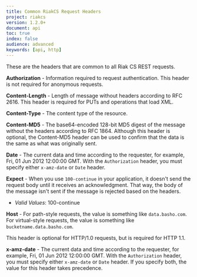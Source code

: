 ```yaml
---
title: Common RiakCS Request Headers
project: riakcs
version: 1.2.0+
document: api
toc: true
index: false
audience: advanced
keywords: [api, http]
---
```


These are the headers that are common to all Riak CS REST requests.

**Authorization** - Information required to request authentication. This header is not required for anonymous requests.

**Content-Length** - Length of message without headers according to RFC 2616. This header is required for PUTs and operations that load XML.

**Content-Type** - The content type of the resource.

**Content-MD5** - The base64-encoded 128-bit MD5 digest of the message without the headers according to RFC 1864. Although this header is optional, the Content-MD5 header can be used to confirm that the data is the same as what was originally sent.

**Date** - The current data and time according to the requester, for example, Fri, 01 Jun 2012 12:00:00 GMT. With the `Authorization` header, you must specify either `x-amz-date` or `Date` header.

**Expect** - When you use `100-continue` in your application, it doesn't send the request body until it receives an acknowledgment. That way, the body of the message isn't sent if the message is rejected based on the headers.

* *Valid Values*: 100-continue

**Host** - For path-style requests, the value is something like `data.basho.com`. For virtual-style requests, the value is something like `bucketname.data.basho.com`.

This header is optional for HTTP/1.0 requests, but is required for HTTP 1.1.

**x-amz-date** - The current data and time according to the requester, for example, Fri, 01 Jun 2012 12:00:00 GMT. With the `Authorization` header, you must specify either `x-amz-date` or `Date` header. If you specify both, the value for this header takes precedence.
